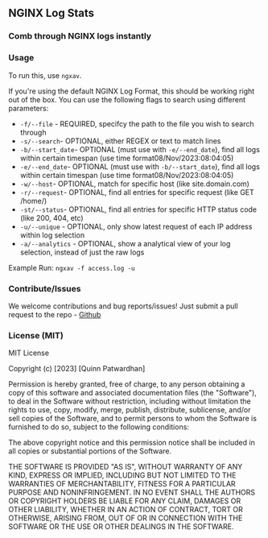 ## NGINX Log Stats
### Comb through NGINX logs instantly

### Usage
To run this, use `ngxav`.

If you're using the default NGINX Log Format, this should be working right out of the box.
You can use the following flags to search using different parameters:
- `-f/--file` - REQUIRED, specifcy the path to the file you wish to search through
- `-s/--search`- OPTIONAL, either REGEX or text to match lines
- `-b/--start_date`- OPTIONAL (must use with `-e/--end_date`), find all logs within certain timespan (use time format08/Nov/2023:08:04:05)
- `-e/--end_date`- OPTIONAL (must use with `-b/--start_date`), find all logs within certain timespan (use time format08/Nov/2023:08:04:05)
- `-w/--host`- OPTIONAL, match for specific host (like site.domain.com)
- `-r/--request`- OPTIONAL, find all entries for specific request (like GET /home/)
- `-st/--status`- OPTIONAL, find all entries for specific HTTP status code (like 200, 404, etc)
- `-u/--unique` - OPTIONAL, only show latest request of each IP address within log selection
- `-a/--analytics` - OPTIONAL, show a analytical view of your log selection, instead of just the raw logs

Example Run: `ngxav -f access.log -u`
### Contribute/Issues
We welcome contributions and bug reports/issues! Just submit a pull request to the repo - [Github](https://github.com/qpxdesign/nginginx_log_stats)

### License (MIT)
MIT License

Copyright (c) [2023] [Quinn Patwardhan]

Permission is hereby granted, free of charge, to any person obtaining a copy of this software and associated documentation files (the "Software"), to deal in the Software without restriction, including without limitation the rights to use, copy, modify, merge, publish, distribute, sublicense, and/or sell copies of the Software, and to permit persons to whom the Software is furnished to do so, subject to the following conditions:

The above copyright notice and this permission notice shall be included in all copies or substantial portions of the Software.

THE SOFTWARE IS PROVIDED "AS IS", WITHOUT WARRANTY OF ANY KIND, EXPRESS OR IMPLIED, INCLUDING BUT NOT LIMITED TO THE WARRANTIES OF MERCHANTABILITY, FITNESS FOR A PARTICULAR PURPOSE AND NONINFRINGEMENT. IN NO EVENT SHALL THE AUTHORS OR COPYRIGHT HOLDERS BE LIABLE FOR ANY CLAIM, DAMAGES OR OTHER LIABILITY, WHETHER IN AN ACTION OF CONTRACT, TORT OR OTHERWISE, ARISING FROM, OUT OF OR IN CONNECTION WITH THE SOFTWARE OR THE USE OR OTHER DEALINGS IN THE SOFTWARE.
